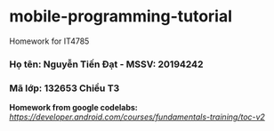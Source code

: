 # mobile-programming-tutorial
Homework for IT4785

### Họ tên: Nguyễn Tiến Đạt - MSSV: 20194242
### Mã lớp: 132653 Chiều T3

**Homework from google codelabs:** *https://developer.android.com/courses/fundamentals-training/toc-v2*
